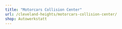 ```yaml
---
title: "Motorcars Collision Center"
url: /cleveland-heights/motorcars-collision-center/
shop: Autowerkstatt
---
```

